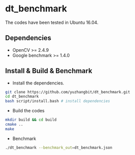 # dt_benchmark
The codes have been tested in Ubuntu 16.04.  
## Dependencies
* OpenCV >= 2.4.9 
* Google benchmark >= 1.4.0
 
##  Install & Build & Benchmark
* Install the dependencies.
```bash
git clone https://github.com/yuzhangbit/dt_benchmark.git
cd dt_benchmark
bash script/install.bash # install dependencies 
```

* Build the codes
```bash
mkdir build && cd build 
cmake .. 
make 
```
* Benchmark
 ```bash
 ./dt_benchmark --benchmark_out=dt_benchmark.json
```



